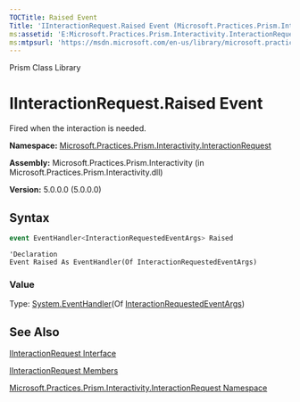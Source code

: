 ```yaml
---
TOCTitle: Raised Event
Title: 'IInteractionRequest.Raised Event (Microsoft.Practices.Prism.Interactivity.InteractionRequest)'
ms:assetid: 'E:Microsoft.Practices.Prism.Interactivity.InteractionRequest.IInteractionRequest.Raised'
ms:mtpsurl: 'https://msdn.microsoft.com/en-us/library/microsoft.practices.prism.interactivity.interactionrequest.iinteractionrequest.raised(v=pandp.50)'
---
```


Prism Class Library

IInteractionRequest.Raised Event
====================================

Fired when the interaction is needed.

**Namespace:** [Microsoft.Practices.Prism.Interactivity.InteractionRequest](https://msdn.microsoft.com/en-us/library/microsoft.practices.prism.interactivity.interactionrequest(v=pandp.50))

**Assembly:** Microsoft.Practices.Prism.Interactivity (in Microsoft.Practices.Prism.Interactivity.dll)

**Version:** 5.0.0.0 (5.0.0.0)

## Syntax

```C#
event EventHandler<InteractionRequestedEventArgs> Raised
```

```VB
'Declaration
Event Raised As EventHandler(Of InteractionRequestedEventArgs)
```

### Value

Type: [System.EventHandler](http://msdn.microsoft.com/en-us/library/db0etb8x)(Of [InteractionRequestedEventArgs](https://msdn.microsoft.com/en-us/library/microsoft.practices.prism.interactivity.interactionrequest.interactionrequestedeventargs(v=pandp.50)))

## See Also


[IInteractionRequest Interface](https://msdn.microsoft.com/en-us/library/microsoft.practices.prism.interactivity.interactionrequest.iinteractionrequest(v=pandp.50))

[IInteractionRequest Members](https://msdn.microsoft.com/en-us/library/microsoft.practices.prism.interactivity.interactionrequest.iinteractionrequest_members(v=pandp.50))

[Microsoft.Practices.Prism.Interactivity.InteractionRequest Namespace](https://msdn.microsoft.com/en-us/library/microsoft.practices.prism.interactivity.interactionrequest(v=pandp.50))
